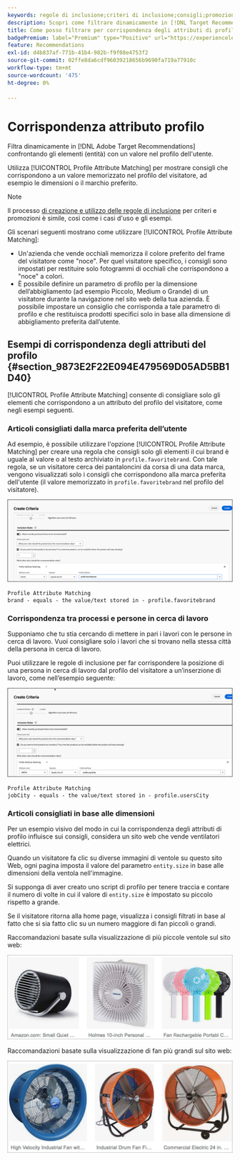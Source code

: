 ```yaml
---
keywords: regole di inclusione;criteri di inclusione;consigli;promozione;promozioni;filtro dinamico;dinamico;corrispondenza attributo profilo
description: Scopri come filtrare dinamicamente in [!DNL Target Recommendations] confrontando gli elementi (entità) con un valore nel profilo dell'utente.
title: Come posso filtrare per corrispondenza degli attributi di profilo nelle attività Consigli?
badgePremium: label="Premium" type="Positive" url="https://experienceleague.adobe.com/docs/target/using/introduction/intro.html?lang=it#premium newtab=true" tooltip="Scopri cosa è incluso in Target Premium."
feature: Recommendations
exl-id: d4b837af-771b-41b4-982b-f9f08e4753f2
source-git-commit: 02ffe8da6cdf96039218656b9690fa719a77910c
workflow-type: tm+mt
source-wordcount: '475'
ht-degree: 0%

---
```


# Corrispondenza attributo profilo

Filtra dinamicamente in [!DNL Adobe Target Recommendations] confrontando gli elementi (entità) con un valore nel profilo dell&#39;utente.

Utilizza [!UICONTROL Profile Attribute Matching] per mostrare consigli che corrispondono a un valore memorizzato nel profilo del visitatore, ad esempio le dimensioni o il marchio preferito.

>[!NOTE]
>
>Il processo [di creazione e utilizzo delle regole di inclusione](/help/main/c-recommendations/c-algorithms/use-dynamic-and-static-inclusion-rules.md) per criteri e promozioni è simile, così come i casi d&#39;uso e gli esempi.

Gli scenari seguenti mostrano come utilizzare [!UICONTROL Profile Attribute Matching]:

* Un&#39;azienda che vende occhiali memorizza il colore preferito del frame del visitatore come &quot;noce&quot;. Per quel visitatore specifico, i consigli sono impostati per restituire solo fotogrammi di occhiali che corrispondono a &quot;noce&quot; a colori.
* È possibile definire un parametro di profilo per la dimensione dell’abbigliamento (ad esempio Piccolo, Medium o Grande) di un visitatore durante la navigazione nel sito web della tua azienda. È possibile impostare un consiglio che corrisponda a tale parametro di profilo e che restituisca prodotti specifici solo in base alla dimensione di abbigliamento preferita dall’utente.

## Esempi di corrispondenza degli attributi del profilo {#section_9873E2F22E094E479569D05AD5BB1D40}

[!UICONTROL Profile Attribute Matching] consente di consigliare solo gli elementi che corrispondono a un attributo del profilo del visitatore, come negli esempi seguenti.

### Articoli consigliati dalla marca preferita dell’utente

Ad esempio, è possibile utilizzare l&#39;opzione [!UICONTROL Profile Attribute Matching] per creare una regola che consigli solo gli elementi il cui brand è uguale al valore o al testo archiviato in `profile.favoritebrand`. Con tale regola, se un visitatore cerca dei pantaloncini da corsa di una data marca, vengono visualizzati solo i consigli che corrispondono alla marca preferita dell&#39;utente (il valore memorizzato in `profile.favoritebrand` nel profilo del visitatore).

![Marchio preferito](/help/main/c-recommendations/c-algorithms/assets/favorite-brand-new.png)

```
Profile Attribute Matching
brand - equals - the value/text stored in - profile.favoritebrand
```

### Corrispondenza tra processi e persone in cerca di lavoro

Supponiamo che tu stia cercando di mettere in pari i lavori con le persone in cerca di lavoro. Vuoi consigliare solo i lavori che si trovano nella stessa città della persona in cerca di lavoro.

Puoi utilizzare le regole di inclusione per far corrispondere la posizione di una persona in cerca di lavoro dal profilo del visitatore a un’inserzione di lavoro, come nell’esempio seguente:

![Città utente](/help/main/c-recommendations/c-algorithms/assets/city-new.png)

```
Profile Attribute Matching
jobCity - equals - the value/text stored in - profile.usersCity
```

### Articoli consigliati in base alle dimensioni

Per un esempio visivo del modo in cui la corrispondenza degli attributi di profilo influisce sui consigli, considera un sito web che vende ventilatori elettrici.

Quando un visitatore fa clic su diverse immagini di ventole su questo sito Web, ogni pagina imposta il valore del parametro `entity.size` in base alle dimensioni della ventola nell&#39;immagine.

Si supponga di aver creato uno script di profilo per tenere traccia e contare il numero di volte in cui il valore di `entity.size` è impostato su piccolo rispetto a grande.

Se il visitatore ritorna alla home page, visualizza i consigli filtrati in base al fatto che si sia fatto clic su un numero maggiore di fan piccoli o grandi.

Raccomandazioni basate sulla visualizzazione di più piccole ventole sul sito web:

![consigli per le piccole ventole](/help/main/c-recommendations/c-algorithms/assets/small-fans.png)

Raccomandazioni basate sulla visualizzazione di fan più grandi sul sito web:

![consigli per le ventole grandi](/help/main/c-recommendations/c-algorithms/assets/large-fans.png)
